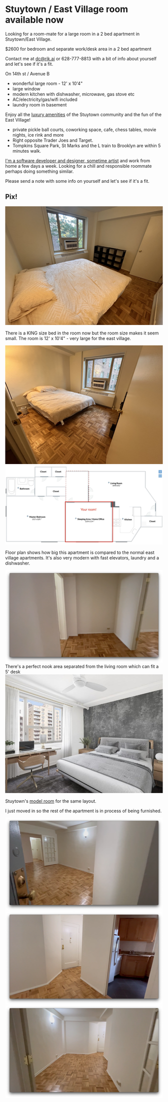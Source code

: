 # Stuytown / East Village room available now

Looking for a room-mate for a large room in a 2 bed apartment in Stuytown/East Village.

$2600 for bedroom and separate work/desk area in a 2 bed apartment

Contact me at dc@rik.ai or 628-777-8813 with a bit of info about yourself and let's see if it's a fit.

On 14th st / Avenue B

- wonderful large room - 12' x 10'4"
- large window
- modern kitchen with dishwasher, microwave, gas stove etc
- AC/electricity/gas/wifi included
- laundry room in basement

Enjoy all the [luxury amenities](https://www.stuytown.com/amenities/) of the Stuytown community and the fun of the East Village!
- private pickle ball courts, coworking space, cafe, chess tables, movie nights, ice rink and more
- Right opposite Trader Joes and Target.
- Tompkins Square Park, St Marks and the L train to Brooklyn are within 5 minutes walk.

[I'm a software developer and designer, sometime artist](https://dc.rik.ai/) and work from home a few days a week.
Looking for a chill and responsible roommate perhaps doing something similar.

Please send a note with some info on yourself and let's see if it's a fit.

## Pix!


<img src='images/br-corner.jpeg' />

There is a KING size bed in the room now but the room size makes it seem small.
The room is 12' x 10'4" - very large for the east village.

<img src='images/br-door.jpg' />

<img src='images/floor-plan-3.jpg' />

Floor plan shows how big this apartment is compared to the normal east village apartments.
It's also very modern with fast elevators, laundry and a dishwasher.




<img src='images/h-study-2.png' />
There's a perfect nook area separated from the living room which can fit a 5' desk


<img src='images/model-room.jpg' />

Stuytown's [model room](https://www.stuytown.com/gallery/) for the same layout.

I just moved in so the rest of the apartment is in process of being furnished.

<img src='images/h-entry.png' />

<img src='images/h-kitchen.png' />

<img src='images/h-livroom.png' />
